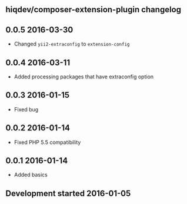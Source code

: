 hiqdev/composer-extension-plugin changelog
------------------------------------------

## 0.0.5 2016-03-30

- Changed `yii2-extraconfig` to `extension-config`

## 0.0.4 2016-03-11

- Added processing packages that have extraconfig option

## 0.0.3 2016-01-15

- Fixed bug

## 0.0.2 2016-01-14

- Fixed PHP 5.5 compatibility

## 0.0.1 2016-01-14

- Added basics

## Development started 2016-01-05

